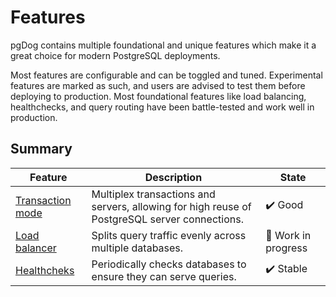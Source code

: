 # Features

pgDog contains multiple foundational and unique features which make it a great choice
for modern PostgreSQL deployments.

Most features are configurable and can be toggled and tuned. Experimental features are marked
as such, and users are advised to test them before deploying to production. Most foundational features like
load balancing, healthchecks, and query routing have been battle-tested and work well in production.

## Summary

| Feature | Description | State |
|---------|-------------|-------|
| [Transaction mode](transaction-mode.md) | Multiplex transactions and servers, allowing for high reuse of PostgreSQL server connections. | ✔️ Good |
| [Load balancer](load-balancer.md) | Splits query traffic evenly across multiple databases. | 🔨 Work in progress |
| [Healthcheks](healthchecks.md) | Periodically checks databases to ensure they can serve queries. | ✔️ Stable |
